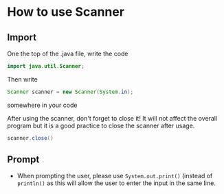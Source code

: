 # How to use Scanner

## Import

One the top of the .java file, write the code

```java
import java.util.Scanner;
```

Then write
```java
Scanner scanner = new Scanner(System.in);
```
somewhere in your code

After using the scanner, don't forget to close it! It will not affect the overall program but it is a good practice to close the scanner after usage.
```java
scanner.close()
```

## Prompt

* When prompting the user, please use `System.out.print()` (instead of `println()` as this will allow the user to enter the input in the same line.
